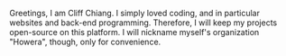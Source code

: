 Greetings, I am Cliff Chiang. I simply loved coding, and in particular websites and back-end programming. Therefore, I will keep my projects open-source on this platform. I will nickname myself's organization "Howera", though, only for convenience.
